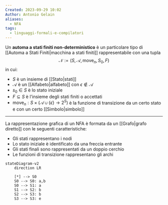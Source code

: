 ```yaml
---
Created: 2023-09-29 10:02
Author: Antonio Gelain
aliases:
  - NFA
tags:
  - linguaggi-formali-e-compilatori
---
```


Un **automa a stati finiti non-deterministico** è un particolare tipo di [[Automa a Stati Finiti|macchina a stati finiti]] rappresentabile con una tupla
$$\mathcal{N} := (S, \mathcal{A}, \text{move}_{n}, S_{0}, F)$$
in cui:
- $S$ è un insieme di [[Stato|stati]]
- $\mathcal{A}$ è un [[Alfabeto|alfabeto]] con $\epsilon \notin \mathcal{A}$
- $s_{0} \in S$ è lo stato iniziale
- $F \subseteq S$ è l'insieme degli stati finiti o accettati
- $\text{move}_{n} : S \times (\mathcal{A} \cup \{ \epsilon \} \rightarrow 2^{S})$ è la funzione di transizione da un certo stato e con un certo [[Simbolo|simbolo]]

---

La rappresentazione grafica di un NFA è formata da un [[Grafo|grafo diretto]] con le seguenti caratteristiche:
- Gli stati rappresentano i nodi
- Lo stato iniziale è identificato da una freccia entrante
- Gli stati finali sono rappresentati da un doppio cerchio
- Le funzioni di transizione rappresentano gli archi

```mermaid
stateDiagram-v2
    direction LR
    
    [*] --> S0
    S0 --> S0: a,b
    S0 --> S1: a
    S1 --> S2: b
    S2 --> S3: b
    S3 --> S3: e
```
